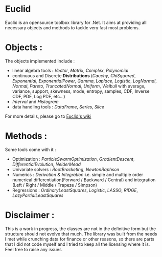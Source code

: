 # Euclid

Euclid is an opensource toolbox library for .Net. It aims at providing all necessary objects and methods to tackle very fast most problems.

Objects :
=========
The objects implemented include :
- linear algebra tools : *Vector*, *Matrix*, *Complex*, *Polynomial*
- continuous and Discrete **Distributions** (*Cauchy*, *ChiSquared*, *Exponential*, *ExponentialPower*, *Gamma*, *Laplace*, *Logistic*, *LogNormal*, *Normal*, *Pareto*, *TruncatedNormal*, *Uniform*, *Weibull* with average, variance, support, skewness, mode, entropy, samples, CDF, Inverse CDF, PDF, Log PDF, etc...)
- *Interval* and *Histogram*
- data handling tools : *DataFrame*, *Series*, *Slice*

For more details, please go to [Euclid's wiki](https://github.com/lhazoume/Euclid/wiki)

Methods :
=========
Some tools come with it :
- Optimization : *ParticleSwarmOptimization*, *GradientDescent*, *DifferentialEvolution*, *NelderMead*
- Univariate solvers : *RootBracketing*, *NewtonRaphson*
- Numerics : *Derivation & Integration* i.e. simple and multiple order numerical differentiation(Forward / Backward / Central) and integration (Left / Right / Middle / Trapeze / Simpson)
- Regressions : *OrdinaryLeastSquares*, *Logistic*, *LASSO*, *RIDGE*, *LazyPartialLeastSquares*

Disclaimer :
============
This is a work in progress, the classes are not in the definitive form but the structure should not evolve that much. The library was built from the needs I met while crunching data for finance or other reasons, so there are parts that I did not code myself and I tried to keep all the licensing where it is. Feel free to raise any issues
